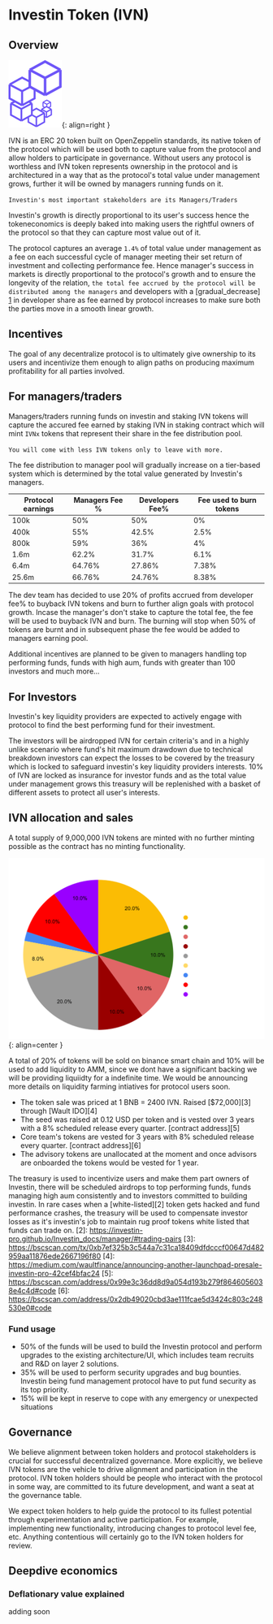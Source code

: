 # Investin Token (IVN)

## Overview

![Placeholder](assets/logo.png){: align=right }

IVN is an ERC 20 token built on OpenZeppelin standards, its native token of the protocol which will be used both to capture value from the protocol and allow holders to participate in governance. Without users any protocol is worthless and IVN token represents ownership in the protocol and is architectured in a way that as the protocol's total value under management grows, further it will be owned by managers running funds on it.

 `Investin's most important stakeholders are its Managers/Traders`


Investin's growth is directly proportional to its user's success hence the tokeneconomics is deeply baked into making users the rightful owners of the protocol so that they can capture most value out of it.

The protocol captures an average `1.4%` of total value under management as a fee on each successful cycle of manager meeting their set return of investment and collecting performance fee. Hence manager's success in markets is directly proportional to the protocol's growth and to ensure the longevity of the relation, `the total fee accrued by the protocol will be distributed among the managers` and developers with a [gradual_decrease] [1] in developer share as fee earned by protocol increases to make sure both the parties move in a smooth linear growth. 
<!-- And as the growth accelerates there will be a tier-based reduction on fee distributed to developers and subsequent increment to the fee distributed to managers. -->
[1]: https://aak-capital.github.io/Investin_docs/token/#for-managerstraders
## Incentives 

The goal of any decentralize protocol is to ultimately give ownership to its users and incentivize them enough to align paths on producing maximum profitability for all parties involved.

## For managers/traders

Managers/traders running funds on investin and staking IVN tokens will capture the accured fee earned by staking IVN in staking contract which will mint `IVNx` tokens that represent their share in the fee distribution pool. 

`You will come with less IVN tokens only to leave with more.`

The fee distribution to manager pool will gradually increase on a tier-based system which is determined by the total value generated by Investin's managers.

| Protocol earnings| Managers Fee %|Developers Fee%| Fee used to burn tokens |
| ----------- | -------------- | -------------- | -------------- |
| 100k       | 50%|           50%      |  0% |
|   400k       | 55%|             42.5%  | 2.5% |
| 800k    | 59% |         36%         | 4% |
| 1.6m    | 62.2% |         31.7%         | 6.1% |
| 6.4m    | 64.76% |        27.86%         |7.38% |
| 25.6m    | 66.76% |        24.76%         |8.38% |

The dev team has decided to use 20% of profits accrued from developer fee% to buyback IVN tokens and burn to further align goals with protocol growth.
Incase the manager's don't stake to capture the total fee, the fee will be used to buyback IVN and burn. 
The burning will stop when 50% of tokens are burnt and in subsequent phase the fee would be added to managers earning pool.

Additional incentives are planned to be given to managers handling top performing funds, funds with high aum, funds with greater than 100 investors and much more...

## For Investors

Investin's key liquidity providers are expected to actively engage with protocol to find the best performing fund for their investment. 
<!-- and get a 50% reduction on holding IVN token in their wallet while they are invested in Investin funds.
The ivn holdings to get 50% fee reduction in management fee is elaborated below. The investors are expected to increase their ivn holdings to get the same benefits at each increment in fee captured by the protocol.

| Fees captured| IVN holding |
| ----------- | -------------- | 
| 100k       | 100|         
|   200k       | 200|      
| 800k    | 400 |         
| 1m    | 800 |        
| 2m    | 1200 |         -->

The investors will be airdropped IVN for certain criteria's and in a highly unlike scenario where fund's hit maximum drawdown due to technical breakdown investors can expect the losses to be covered by the treasury which is locked to safeguard investin's key liquidity providers interests.
10% of IVN are locked as insurance for investor funds and as the total value under management grows this treasury will be replenished with a basket of different assets to protect all user's interests. 


## IVN allocation and sales 


A total supply of 9,000,000 IVN tokens are minted with no further minting possible as the contract has no minting functionality. 

![Placeholder](assets/IVNall.svg){: align=center }



A total of 20% of tokens will be sold on binance smart chain and 10% will be used to add liquidity to AMM, since we dont have a significant backing we will be providing liquiidty for a indefinite time. We would be announcing more details on liquidity farming intiatives for protocol users soon.

* The token sale was priced at 1 BNB = 2400 IVN. Raised [$72,000][3] through [Wault IDO][4] 
* The seed was raised at 0.12 USD per token and is vested over 3 years with a 8% scheduled release every quarter. [contract address][5]
* Core team's tokens are vested for 3 years with 8% scheduled release every quarter. [contract address][6]
* The advisory tokens are unallocated at the moment and once advisors are onboarded the tokens would be vested for 1 year.

The treasury is used to incentivize users and make them part owners of Investin, there will be scheduled airdrops to top performing funds, funds managing high aum consistently and to investors committed to building investin. 
In rare cases when a [white-listed][2] token gets hacked and fund performance crashes, the treasury will be used to compensate investor losses as it's investin's job to maintain rug proof tokens white listed that funds can trade on.
[2]: https://investin-pro.github.io/Investin_docs/manager/#trading-pairs
[3]: https://bscscan.com/tx/0xb7ef325b3c544a7c31ca18409dfdcccf00647d482959aa11876ede2667196f80
[4]: https://medium.com/waultfinance/announcing-another-launchpad-presale-investin-pro-42cef4bfac24
[5]: https://bscscan.com/address/0x99e3c36dd8d9a054d193b279f8646056038e4c4d#code
[6]: https://bscscan.com/address/0x2db49020cbd3ae111fcae5d3424c803c248530e0#code

### Fund usage 

* 50% of the funds will be used to build the Investin protocol and perform upgrades to the existing architecture/UI, which includes team recruits and R&D on layer 2 solutions.
* 35% will be used to perform security upgrades and bug bounties. Investin being fund management protocol have to put fund security as its top priority.
* 15% will be kept in reserve to cope with any emergency or unexpected situations 

## Governance 

We believe alignment between token holders and protocol stakeholders is crucial for successful decentralized governance. More explicitly, we believe IVN tokens are the vehicle to drive alignment and participation in the protocol. IVN token holders should be people who interact with the protocol in some way, are committed to its future development, and want a seat at the governance table.

We expect token holders to help guide the protocol to its fullest potential through experimentation and active participation. For example, implementing new functionality, introducing changes to protocol level fee, etc. Anything contentious will certainly go to the IVN token holders for review.


## Deepdive economics

### Deflationary value explained 
adding soon